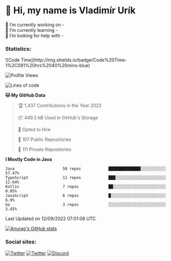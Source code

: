 <h1> 👋 Hi, my name is Vladimír Urík</h1>
<p>
 🔭 I’m currently working on -<br>
 🌱 I’m currently learning -<br>
 🤔 I’m looking for help with -<br>
</p>
<h3>Statistics:</h3>
<!--START_SECTION:waka-->
![Code Time](http://img.shields.io/badge/Code%20Time-1%2C091%20hrs%2040%20mins-blue)

![Profile Views](http://img.shields.io/badge/Profile%20Views-1-blue)

![Lines of code](https://img.shields.io/badge/From%20Hello%20World%20I%27ve%20Written-1%20Million%20lines%20of%20code-blue)

**🐱 My GitHub Data** 

> 🏆 1,437 Contributions in the Year 2022
 > 
> 📦 449.5 kB Used in GitHub's Storage 
 > 
> 💼 Opted to Hire
 > 
> 📜 107 Public Repositories 
 > 
> 🔑 111 Private Repositories  
 > 
**I Mostly Code in Java** 

```text
Java                     50 repos            ██████████████░░░░░░░░░░░   57.47% 
TypeScript               11 repos            ███░░░░░░░░░░░░░░░░░░░░░░   12.64% 
Kotlin                   7 repos             ██░░░░░░░░░░░░░░░░░░░░░░░   8.05% 
JavaScript               6 repos             █░░░░░░░░░░░░░░░░░░░░░░░░   6.9% 
Go                       3 repos             ░░░░░░░░░░░░░░░░░░░░░░░░░   3.45%

```



 Last Updated on 12/09/2022 07:01:08 UTC
<!--END_SECTION:waka-->

[![Anurag's GitHub stats](https://github-readme-stats.vercel.app/api?username=vladimir-urik)](https://github.com/anuraghazra/github-readme-stats)

<h3>Social sites:</h3>
<p><a href="https://twitter.com/GGGEDR" target="_blank"><img alt="Twitter" src="https://img.shields.io/badge/twitter-%231DA1F2.svg?&style=for-the-badge&logo=twitter&logoColor=white" /></a> <a href="https://www.reddit.com/user/GGGEDR" target="_blank"><img alt="Twitter" src="https://img.shields.io/badge/reddit-%23FE6262.svg?&style=for-the-badge&logo=reddit&logoColor=white" /></a> <a href="https://discord.com/users/535708984959827978" target="_blank"><img alt="Discord" src="https://img.shields.io/badge/discord-%235865f2.svg?&style=for-the-badge&logo=discord&logoColor=white" />
</p>
